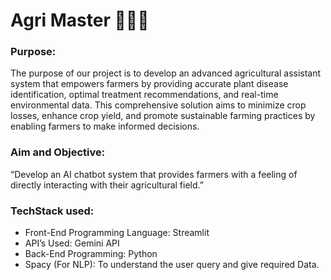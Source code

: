 # Agri Master 🤖🌱🌾

### Purpose: 
The purpose of our project is to develop an advanced agricultural assistant system that empowers farmers by providing accurate plant disease identification, optimal treatment recommendations, and real-time environmental data. This comprehensive solution aims to minimize crop losses, enhance crop yield, and promote sustainable farming practices by enabling farmers to make informed decisions.

### Aim and Objective: 
“Develop an AI chatbot system that provides farmers with a feeling of directly interacting with their agricultural field.”

### TechStack used: 
- Front-End Programming Language: Streamlit
- API’s Used: Gemini API
- Back-End Programming: Python
- Spacy (For NLP): To understand the user query and give required Data.
